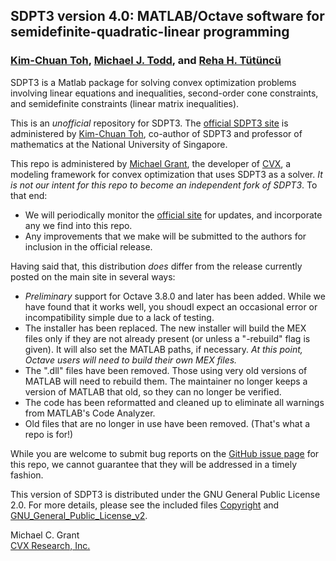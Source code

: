 ## SDPT3 version 4.0: MATLAB/Octave software for semidefinite-quadratic-linear programming
### [Kim-Chuan Toh](http://www.math.nus.edu.sg/~mattohkc/index.html), [Michael J. Todd](http://people.orie.cornell.edu/miketodd/todd.html), and [Reha H. Tütüncü](http://www.math.cmu.edu/~reha/)

SDPT3 is a Matlab package for solving convex optimization problems involving linear equations and inequalities, second-order cone constraints, and semidefinite constraints (linear matrix inequalities).

This is an *unofficial* repository for SDPT3. The [official SDPT3 site](http://www.math.nus.edu.sg/~mattohkc/sdpt3.html) is administered by [Kim-Chuan Toh](http://www.math.nus.edu.sg/~mattohkc/index.html), co-author of SDPT3 and professor of mathematics at the National University of Singapore.

This repo is administered by [Michael Grant](http://cvxr.com/bio), the developer of [CVX](http://cvxr.com/cvx), a modeling framework for convex optimization that uses SDPT3 as a solver. *It is not our intent for this repo to become an independent fork of SDPT3*. To that end:

   + We will periodically monitor the [official site](http://www.math.nus.edu.sg/~mattohkc/sdpt3.html) for updates, and incorporate any we find into this repo. 
   + Any improvements that we make will be submitted to the authors for inclusion in the official release.

Having said that, this distribution *does* differ from the release currently posted on the main site in several ways:

   + *Preliminary* support for Octave 3.8.0 and later has been added. While we have found that it works well,
     you shoudl expect an occasional error or incompatibility simple due to a lack of testing.
   + The installer has been replaced. The new installer will build the MEX files only if they are not already
     present (or unless a "-rebuild" flag is given). It will also set the MATLAB paths, if necessary.
     *At this point, Octave users will need to build their own MEX files.*
   + The ".dll" files have been removed. Those using very old versions of MATLAB will need to rebuild them.
     The maintainer no longer keeps a version of MATLAB that old, so they can no longer be verified.
   + The code has been reformatted and cleaned up to eliminate all warnings from MATLAB's Code Analyzer.
   + Old files that are no longer in use have been removed. (That's what a repo is for!)

While you are welcome to submit bug reports on the [GitHub issue page](https://github.com/mcg1969/SDPT3/issues) for this repo, we cannot guarantee that they will be addressed in a timely fashion.

This version of SDPT3 is distributed under the GNU General Public License 2.0. For more details, please see the included files [Copyright](https://github.com/mcg1969/SDPT3/blob/master/Copyright) and [GNU\_General\_Public\_License\_v2](https://github.com/mcg1969/SDPT3/blob/master/GNU_General_Public_License_v2).

Michael C. Grant   
[CVX Research, Inc.](http://cvxr.com)
